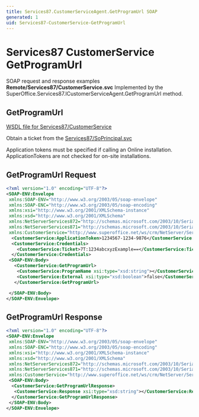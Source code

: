 ```yaml
---
title: Services87.CustomerServiceAgent.GetProgramUrl SOAP
generated: 1
uid: Services87-CustomerService-GetProgramUrl
---
```


# Services87 CustomerService GetProgramUrl

SOAP request and response examples **Remote/Services87/CustomerService.svc**
Implemented by the <see cref="M:SuperOffice.Services87.ICustomerServiceAgent.GetProgramUrl">SuperOffice.Services87.ICustomerServiceAgent.GetProgramUrl</see> method.

## GetProgramUrl

[WSDL file for Services87/CustomerService](../Services87-CustomerService.md)

Obtain a ticket from the [Services87/SoPrincipal.svc](../SoPrincipal/index.md)

Application tokens must be specified if calling an Online installation. ApplicationTokens are not checked for on-site installations.

## GetProgramUrl Request

```xml
<?xml version="1.0" encoding="UTF-8"?>
<SOAP-ENV:Envelope
 xmlns:SOAP-ENV="http://www.w3.org/2003/05/soap-envelope"
 xmlns:SOAP-ENC="http://www.w3.org/2003/05/soap-encoding"
 xmlns:xsi="http://www.w3.org/2001/XMLSchema-instance"
 xmlns:xsd="http://www.w3.org/2001/XMLSchema"
 xmlns:NetServerServices872="http://schemas.microsoft.com/2003/10/Serialization/Arrays"
 xmlns:NetServerServices871="http://schemas.microsoft.com/2003/10/Serialization/"
 xmlns:CustomerService="http://www.superoffice.net/ws/crm/NetServer/Services87">
  <CustomerService:ApplicationToken>1234567-1234-9876</CustomerService:ApplicationToken>
  <CustomerService:Credentials>
    <CustomerService:Ticket>7T:1234abcxyzExample==</CustomerService:Ticket>
  </CustomerService:Credentials>
 <SOAP-ENV:Body>
   <CustomerService:GetProgramUrl>
    <CustomerService:ProgramName xsi:type="xsd:string"></CustomerService:ProgramName>
    <CustomerService:External xsi:type="xsd:boolean">false</CustomerService:External>
   </CustomerService:GetProgramUrl>

 </SOAP-ENV:Body>
</SOAP-ENV:Envelope>

```

## GetProgramUrl Response

```xml
<?xml version="1.0" encoding="UTF-8"?>
<SOAP-ENV:Envelope
 xmlns:SOAP-ENV="http://www.w3.org/2003/05/soap-envelope"
 xmlns:SOAP-ENC="http://www.w3.org/2003/05/soap-encoding"
 xmlns:xsi="http://www.w3.org/2001/XMLSchema-instance"
 xmlns:xsd="http://www.w3.org/2001/XMLSchema"
 xmlns:NetServerServices872="http://schemas.microsoft.com/2003/10/Serialization/Arrays"
 xmlns:NetServerServices871="http://schemas.microsoft.com/2003/10/Serialization/"
 xmlns:CustomerService="http://www.superoffice.net/ws/crm/NetServer/Services87">
 <SOAP-ENV:Body>
  <CustomerService:GetProgramUrlResponse>
   <CustomerService:Response xsi:type="xsd:string"></CustomerService:Response>
  </CustomerService:GetProgramUrlResponse>
 </SOAP-ENV:Body>
</SOAP-ENV:Envelope>

```
